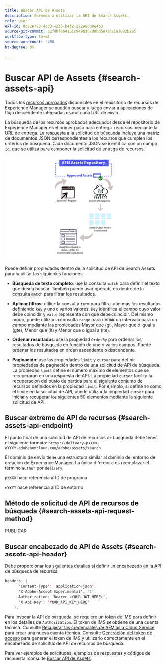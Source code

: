 ```yaml
---
title: Buscar API de Assets
description: Aprenda a utilizar la API de Search Assets.
role: User
exl-id: 0c52e793-4c33-4230-b4f2-27296dd9e4b3
source-git-commit: 32fdbf9b4151c949b307d8bd587ade163682b2e5
workflow-type: tm+mt
source-wordcount: '450'
ht-degree: 0%

---
```


# Buscar API de Assets {#search-assets-api}

Todos los [recursos aprobados](approve-assets.md) disponibles en el repositorio de recursos de Experience Manager se pueden buscar y luego enviar a aplicaciones de flujo descendente integradas usando una URL de envío.

La búsqueda de los recursos aprobados adecuados desde el repositorio de Experience Manager es el primer paso para entregar recursos mediante la URL de entrega. La respuesta a la solicitud de búsqueda incluye una matriz de documentos JSON correspondientes a los recursos que cumplen los criterios de búsqueda. Cada documento JSON se identifica con un campo `id`, que se utiliza para componer la solicitud de entrega de recursos.

![Descripción general del protocolo de carga binaria directa](assets/search-assets-api-overview.png)

Puede definir propiedades dentro de la solicitud de API de Search Assets para habilitar las siguientes funciones:

* **Búsqueda de texto completo**: use la consulta `match` para definir el texto que desea buscar.  También puede usar operadores dentro de la consulta `match` para filtrar los resultados.

* **Aplicar filtros**: utilice la consulta `term` para filtrar aún más los resultados definiendo `key` y uno o varios valores. `key` identifica el campo cuyo valor debe coincidir y `value` representa con qué debe coincidir. Del mismo modo, puede utilizar la consulta `range` para definir un intervalo para un campo mediante las propiedades Mayor que (gt), Mayor que o igual a (gte), Menor que (lt) y Menor que o igual a (lte).

* **Ordenar resultados**: use la propiedad `OrderBy` para ordenar los resultados de búsqueda en función de uno o varios campos. Puede ordenar los resultados en orden ascendente o descendente.

* **Paginación**: use las propiedades `limit` y `cursor` para definir propiedades de paginación dentro de una solicitud de API de búsqueda. La propiedad `limit` define el número máximo de elementos que se recuperarán en una respuesta de API. La propiedad `cursor` facilita la recuperación del punto de partida para el siguiente conjunto de recursos definidos en la propiedad `limit`. Por ejemplo, si define `50` como el límite en la solicitud de API, puede utilizar la propiedad `cursor` para iniciar y recuperar los siguientes 50 elementos mediante la siguiente solicitud de API.

## Buscar extremo de API de recursos {#search-assets-api-endpoint}

El punto final de una solicitud de API de recursos de búsqueda debe tener el siguiente formato:
`https://delivery-pXXXX-eYYYY.adobeaemcloud.com/adobe/assets/search`

El dominio de envío tiene una estructura similar al dominio del entorno de creación de Experience Manager. La única diferencia es reemplazar el término `author` por `delivery`.

`pXXXX` hace referencia al ID de programa

`eYYYY` hace referencia al ID de entorno

## Método de solicitud de API de recursos de búsqueda {#search-assets-api-request-method}

PUBLICAR

## Buscar encabezado de API de Assets {#search-assets-api-header}

Debe proporcionar los siguientes detalles al definir un encabezado en la API de búsqueda de recursos:

```java
headers: {
      'Content-Type': 'application/json',
      'X-Adobe-Accept-Experimental': '1',
      Authorization: 'Bearer <YOUR_JWT_HERE>',
      'X-Api-Key': 'YOUR_API_KEY_HERE'
    },
```

Para invocar la API de búsqueda, se requiere un token de IMS para definir en los detalles de `Authorization`. El token de IMS se obtiene de una cuenta técnica. Consulte [Recuperar las credenciales de AEM as a Cloud Service](https://experienceleague.adobe.com/docs/experience-manager-cloud-service/content/implementing/developing/generating-access-tokens-for-server-side-apis.html?lang=en#fetch-the-aem-as-a-cloud-service-credentials) para crear una nueva cuenta técnica. Consulte [Generación del token de acceso](https://experienceleague.adobe.com/docs/experience-manager-cloud-service/content/implementing/developing/generating-access-tokens-for-server-side-apis.html?lang=en#generating-the-access-token) para generar el token de IMS y utilizarlo correctamente en el encabezado de solicitud de API de recursos de búsqueda.

Para ver ejemplos de solicitudes, ejemplos de respuestas y códigos de respuesta, consulte [Buscar API de Assets](https://adobe-aem-assets-delivery-experimental.redoc.ly/#operation/search).
